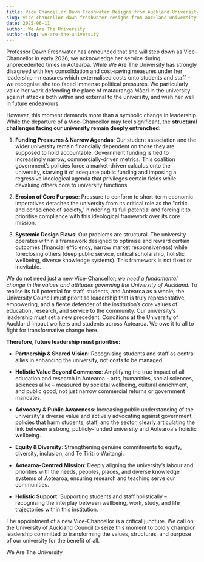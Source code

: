 ```yaml
---
title: Vice Chancellor Dawn Freshwater Resigns from Auckland University
slug: vice-chancellor-dawn-freshwater-resigns-from-auckland-university
date: 2025-06-11
author: We Are The University
author-slug: we-are-the-university
---
```


Professor Dawn Freshwater has announced that she will step down as Vice-Chancellor in early 2026, we acknowledge her service during unprecedented times in Aotearoa. While We Are The University has strongly disagreed with key consolidation and cost-saving measures under her leadership – measures which externalised costs onto students and staff – we recognise she too faced immense political pressures. We particularly value her work defending the place of matauranga Māori in the university against attacks both within and external to the university, and wish her well in future endeavours.

However, this moment demands more than a symbolic change in leadership. While the departure of a Vice-Chancellor may feel significant, the **structural challenges facing our university remain deeply entrenched**:

1. **Funding Pressures & Narrow Agendas**: Our student association and the wider university remain financially dependent on those they are supposed to hold accountable. Government funding is tied to increasingly narrow, commercially-driven metrics. This coalition government’s policies force a market-driven calculus onto the university, starving it of adequate public funding and imposing a regressive ideological agenda that privileges certain fields while devaluing others core to university functions.

2. **Erosion of Core Purpose**: Pressure to conform to short-term economic imperatives detaches the university from its critical role as the "critic and conscience of society," hindering its full potential and forcing it to prioritise compliance with this ideological framework over its core mission.

3. **Systemic Design Flaws**: Our problems are structural. The university operates within a framework designed to optimise and reward certain outcomes (financial efficiency, narrow market responsiveness) while foreclosing others (deep public service, critical scholarship, holistic wellbeing, diverse knowledge systems). This framework is not fixed or inevitable.

We do not need just a new Vice-Chancellor; *we need a fundamental change in the values and attitudes governing the University of Auckland*. To realise its full potential for staff, students, and Aotearoa as a whole, the University Council must prioritise leadership that is truly representative, empowering, and a fierce defender of the institution’s core values of education, research, and service to the community. Our university’s leadership must set a new precedent. Conditions at the University of Auckland impact workers and students across Aotearoa. We owe it to all to fight for transformative change here.

**Therefore, future leadership must prioritise:**

* **Partnership & Shared Vision**: Recognising students and staff as central allies in enhancing the university, not costs to be managed.

* **Holistic Value Beyond Commerce**: Amplifying the true impact of all education and research in Aotearoa – arts, humanities, social sciences, sciences alike – measured by societal wellbeing, cultural enrichment, and public good, not just narrow commercial returns or government mandates.

* **Advocacy & Public Awareness**: Increasing public understanding of the university's diverse value and actively advocating against government policies that harm students, staff, and the sector, clearly articulating the link between a strong, publicly-funded university and Aotearoa's holistic wellbeing.

* **Equity & Diversity**: Strengthening genuine commitments to equity, diversity, inclusion, and Te Tiriti o Waitangi.

* **Aotearoa-Centred Mission**: Deeply aligning the university’s labour and priorities with the needs, peoples, places, and diverse knowledge systems of Aotearoa, ensuring research and teaching serve our communities.

* **Holistic Support**: Supporting students and staff holistically – recognising the interplay between wellbeing, work, study, and life trajectories within this institution.

The appointment of a new Vice-Chancellor is a critical juncture. We call on the University of Auckland Council to seize this moment to boldly champion leadership committed to transforming the values, structures, and purpose of our university for the benefit of all.

We Are The University